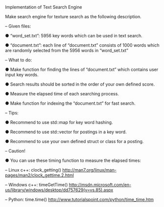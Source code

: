 Implementation of Text Search Engine

Make search engine for texture search as the following description.

– Given files:

● “word_set.txt”: 5956 key words which can be used in text search.

● “document.txt”: each line of “document.txt” consists of 1000 words which are randomly selected from the 5956 words in “word_set.txt”

– What to do:

● Make function for finding the lines of “document.txt” which contains user input key words.

● Search results should be sorted in the order of your own defined score.

● Measure the elapsed time of each searching process.

● Make function for indexing the “document.txt” for fast search.

– Tips:

● Recommend to use std::map for key word hashing.

● Recommend to use std::vector for postings in a key word.

● Recommend to use your own defined struct or class for a posting. 

– Caution!

● You can use these timing function to measure the elapsed times:

– Linux c++: clock_getting() http://man7.org/linux/man-pages/man2/clock_gettime.2.html

– Windows c++: timeGetTime() http://msdn.microsoft.com/en-us/library/windows/desktop/dd757629(v=vs.85).aspx

– Python: time.time() http://www.tutorialspoint.com/python/time_time.htm
